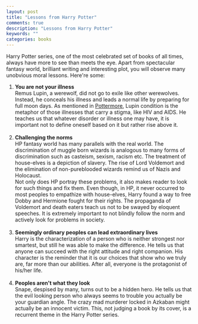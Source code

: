 ```yaml
---
layout: post
title: "Lessons from Harry Potter"
comments: true
description: "Lessons from Harry Potter"
keywords: ""
categories: books
---
```


Harry Potter series, one of the most celebrated set of books of all times, always have more to see than meets the eye. Apart from spectacular fantasy world, brilliant writing and interesting plot, you will observe many unobvious moral lessons. Here're some:

<ol>
    <li><strong>You are not your illness</strong>
    <br/>
    Remus Lupin, a werewolf, did not go to exile like other werewolves. Instead, he conceals his illness and leads a normal life by preparing for full moon days. As mentioned in <a href="https://www.pottermore.com/writing-by-jk-rowling/remus-lupin">Pottermore</a>, Lupin condition is the metaphor of those illnesses that carry a stigma, like HIV and AIDS. He teaches us that whatever disorder or illness one may have, it is important not to define oneself based on it but rather rise above it.</li>
    <br/>
    <li><strong>Challenging the norms</strong>
    <br/>
    HP fantasy world has many parallels with the real world. The discrimination of muggle born wizards is analogous to many forms of discrimination such as casteism, sexism, racism etc. The treatment of house-elves is a depiction of slavery. The rise of Lord Voldemort and the elimination of non-pureblooded wizards remind us of Nazis and Holocaust.
    <br/>
    Not only does HP portray these problems, it also makes reader to look for such things and fix them. Even though, in HP, it never occurred to most peoples to empathize with house-elves, Harry found a way to free Dobby and Hermione fought for their rights. The propaganda of Voldemort and death eaters teach us not to be swayed by eloquent speeches. It is extremely important to not blindly follow the norm and actively look for problems in society.</li>
    <br/>
    <li><strong>Seemingly ordinary peoples can lead extraordinary lives</strong>
    <br/>
    Harry is the characterization of a person who is neither strongest nor smartest, but still he was able to make the difference. He tells us that anyone can succeed with the right attitude and right companion. His character is the reminder that it is our choices that show who we truly are, far more than our abilities. After all, everyone is the protagonist of his/her life.</li>
    <br/>
    <li><strong>Peoples aren't what they look</strong>
    <br/>
    Snape, despised by many, turns out to be a hidden hero. He tells us that the evil looking person who always seems to trouble you actually be your guardian angle. The crazy mad murderer locked in Azkaban might actually be an innocent victim. This, not judging a book by its cover, is a recurrent theme in the Harry Potter series.</li>
</ol>
